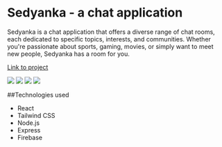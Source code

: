 # Sedyanka - a chat application
Sedyanka is a chat application that offers a diverse range of chat rooms, each dedicated to specific topics, interests, and communities. Whether you're passionate about sports, gaming, movies, or simply want to meet new people, Sedyanka has a room for you.

[Link to project](https://chat-app-frontend-0u5l.onrender.com/)

![](https://i.imgur.com/DZa6KNt.jpg)
![](https://i.imgur.com/O6l9CC9.jpg)
![](https://i.imgur.com/NNsp1gN.jpg)
![](https://i.imgur.com/AY1DEKS.jpg)

##Technologies used

* React
* Tailwind CSS
* Node.js
* Express
* Firebase

